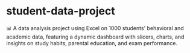 # student-data-project
📊 A data analysis project using Excel on 1000 students' behavioral and academic data, featuring a dynamic dashboard with slicers, charts, and insights on study habits, parental education, and exam performance.
